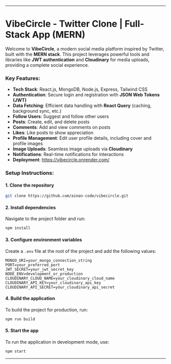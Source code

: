 

---

# VibeCircle - Twitter Clone | Full-Stack App (MERN)

Welcome to **VibeCircle**, a modern social media platform inspired by Twitter, built with the **MERN stack**. This project leverages powerful tools and libraries like **JWT authentication** and **Cloudinary** for media uploads, providing a complete social experience.

### Key Features:
- **Tech Stack**: React.js, MongoDB, Node.js, Express, Tailwind CSS
- **Authentication**: Secure login and registration with **JSON Web Tokens (JWT)**
- **Data Fetching**: Efficient data handling with **React Query** (caching, background sync, etc.)
- **Follow Users**: Suggest and follow other users
- **Posts**: Create, edit, and delete posts
- **Comments**: Add and view comments on posts
- **Likes**: Like posts to show appreciation
- **Profile Management**: Edit user profile details, including cover and profile images
- **Image Uploads**: Seamless image uploads via **Cloudinary**
- **Notifications**: Real-time notifications for interactions
- **Deployment**: https://vibecircle.onrender.com/

### Setup Instructions:

#### 1. Clone the repository
```bash
git clone https://github.com/ainan-code/vibecircle.git
```

#### 2. Install dependencies
Navigate to the project folder and run:
```bash
npm install
```

#### 3. Configure environment variables
Create a `.env` file at the root of the project and add the following values:

```plaintext
MONGO_URI=your_mongo_connection_string
PORT=your_preferred_port
JWT_SECRET=your_jwt_secret_key
NODE_ENV=development_or_production
CLOUDINARY_CLOUD_NAME=your_cloudinary_cloud_name
CLOUDINARY_API_KEY=your_cloudinary_api_key
CLOUDINARY_API_SECRET=your_cloudinary_api_secret
```

#### 4. Build the application
To build the project for production, run:
```bash
npm run build
```

#### 5. Start the app
To run the application in development mode, use:
```bash
npm start
```

---

